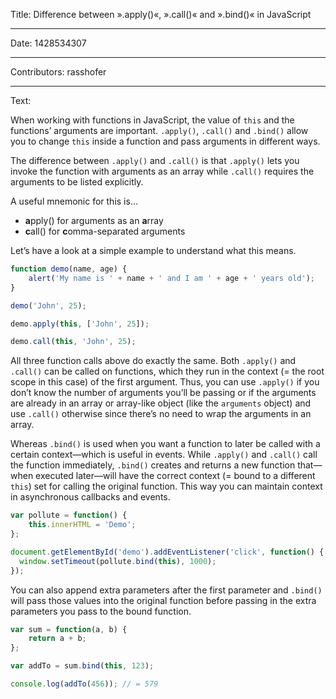 Title: Difference between ».apply()«, ».call()« and ».bind()« in JavaScript

-----

Date: 1428534307

-----

Contributors: rasshofer

-----

Text:

When working with functions in JavaScript, the value of `this` and the functions’ arguments are important. `.apply()`, `.call()` and `.bind()` allow you to change `this` inside a function and pass arguments in different ways.

The difference between `.apply()` and `.call()` is that `.apply()` lets you invoke the function with arguments as an array while `.call()` requires the arguments to be listed explicitly.

A useful mnemonic for this is…

- **a**pply() for arguments as an **a**rray
- **c**all() for **c**omma-separated arguments

Let’s have a look at a simple example to understand what this means.

```js
function demo(name, age) {
    alert('My name is ' + name + ' and I am ' + age + ' years old');
}

demo('John', 25);

demo.apply(this, ['John', 25]);

demo.call(this, 'John', 25);
```

All three function calls above do exactly the same.  Both `.apply()` and `.call()` can be called on functions, which they run in the context (= the root scope in this case) of the first argument. Thus, you can use `.apply()` if you don’t know the number of arguments you’ll be passing or if the arguments are already in an array or array-like object (like the `arguments` object) and use `.call()` otherwise since there’s no need to wrap the arguments in an array.

Whereas `.bind()` is used when you want a function to later be called with a certain context—which is useful in events. While `.apply()` and `.call()` call the function immediately, `.bind()` creates and returns a new function that—when executed later—will have the correct context (= bound to a different `this`) set for calling the original function. This way you can maintain context in asynchronous callbacks and events.

```js
var pollute = function() {
    this.innerHTML = 'Demo';
};

document.getElementById('demo').addEventListener('click', function() {
  window.setTimeout(pollute.bind(this), 1000);
});
```

You can also append extra parameters after the first parameter and `.bind()` will pass those values into the original function before passing in the extra parameters you pass to the bound function.

```js
var sum = function(a, b) {
    return a + b;
};

var addTo = sum.bind(this, 123);

console.log(addTo(456)); // = 579
```
